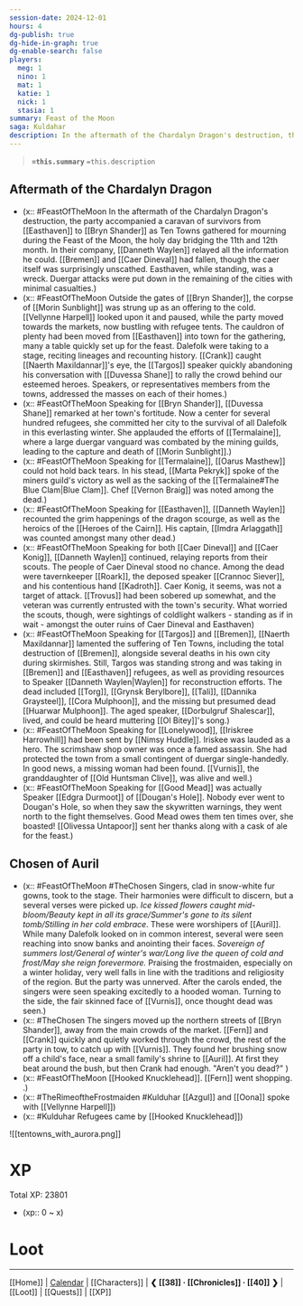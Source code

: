 ```yaml
---
session-date: 2024-12-01
hours: 4
dg-publish: true
dg-hide-in-graph: true
dg-enable-search: false
players:
  meg: 1
  nino: 1
  mat: 1
  katie: 1
  nick: 1
  stasia: 1
summary: Feast of the Moon
saga: Kuldahar
description: In the aftermath of the Chardalyn Dragon's destruction, the party heads to Bryn Shander as Ten Towns gathers for mourning during the Feast of the Moon.
---
```


> **`=this.summary`**
> `=this.description`

## Aftermath of the Chardalyn Dragon
- (x:: #FeastOfTheMoon In the aftermath of the Chardalyn Dragon's destruction, the party accompanied a caravan of survivors from [[Easthaven]] to [[Bryn Shander]] as Ten Towns gathered for mourning during the Feast of the Moon, the holy day bridging the 11th and 12th month. In their company, [[Danneth Waylen]] relayed all the information he could. [[Bremen]] and [[Caer Dineval]] had fallen, though the caer itself was surprisingly unscathed. Easthaven, while standing, was a wreck. Duergar attacks were put down in the remaining of the cities with minimal casualties.)
- (x:: #FeastOfTheMoon Outside the gates of [[Bryn Shander]], the corpse of [[Morin Sunblight]] was strung up as an offering to the cold. [[Vellynne Harpell]] looked upon it and paused, while the party moved towards the markets, now bustling with refugee tents. The cauldron of plenty had been moved from [[Easthaven]] into town for the gathering, many a table quickly set up for the feast. Dalefolk were taking to a stage, reciting lineages and recounting history. [[Crank]] caught [[Naerth Maxildannar]]'s eye, the [[Targos]] speaker quickly abandoning his conversation with [[Duvessa Shane]] to rally the crowd behind our esteemed heroes. Speakers, or representatives members from the towns, addressed the masses on each of their homes.)
- (x:: #FeastOfTheMoon Speaking for [[Bryn Shander]], [[Duvessa Shane]] remarked at her town's fortitude. Now a center for several hundred refugees, she committed her city to the survival of all Dalefolk in this everlasting winter. She applauded the efforts of [[Termalaine]], where a large duergar vanguard was combated by the mining guilds, leading to the capture and death of [[Morin Sunblight]].)
- (x:: #FeastOfTheMoon Speaking for [[Termalaine]], [[Oarus Masthew]] could not hold back tears. In his stead, [[Marta Pekryk]] spoke of the miners guild's victory as well as the sacking of the [[Termalaine#The Blue Clam|Blue Clam]]. Chef [[Vernon Braig]] was noted among the dead.)
- (x:: #FeastOfTheMoon Speaking for [[Easthaven]], [[Danneth Waylen]] recounted the grim happenings of the dragon scourge, as well as the heroics of the [[Heroes of the Cairn]]. His captain, [[Imdra Arlaggath]] was counted amongst many other dead.)
- (x:: #FeastOfTheMoon Speaking for both [[Caer Dineval]] and [[Caer Konig]], [[Danneth Waylen]] continued, relaying reports from their scouts. The people of Caer Dineval stood no chance. Among the dead were tavernkeeper [[Roark]], the deposed speaker [[Crannoc Siever]], and his contentious hand [[Kadroth]]. Caer Konig, it seems, was not a target of attack. [[Trovus]] had been sobered up somewhat, and the veteran was currently entrusted with the town's security. What worried the scouts, though, were sightings of coldlight walkers - standing as if in wait - amongst the outer ruins of Caer Dineval and Easthaven)
- (x:: #FeastOfTheMoon Speaking for [[Targos]] and [[Bremen]], [[Naerth Maxildannar]] lamented the suffering of Ten Towns, including the total destruction of [[Bremen]], alongside several deaths in his own city during skirmishes. Still, Targos was standing strong and was taking in [[Bremen]] and [[Easthaven]] refugees, as well as providing resources to Speaker [[Danneth Waylen|Waylen]] for reconstruction efforts. The dead included [[Torg]], [[Grynsk Berylbore]], [[Tali]], [[Dannika Graysteel]], [[Cora Mulphoon]], and the missing but presumed dead [[Huarwar Mulphoon]]. The aged speaker, [[Dorbulgruf Shalescar]], lived, and could be heard muttering [[Ol Bitey]]'s song.)
- (x:: #FeastOfTheMoon Speaking for [[Lonelywood]], [[Iriskree Harrowhill]] had been sent by [[Nimsy Huddle]]. Iriskee was lauded as a hero. The scrimshaw shop owner was once a famed assassin. She had protected the town from a small contingent of duergar single-handedly. In good news, a missing woman had been found. [[Vurnis]], the granddaughter of [[Old Huntsman Clive]], was alive and well.)
- (x:: #FeastOfTheMoon Speaking for [[Good Mead]] was actually Speaker [[Edgra Durmoot]] of [[Dougan's Hole]]. Nobody ever went to Dougan's Hole, so when they saw the skywritten warnings, they went north to the fight themselves. Good Mead owes them ten times over, she boasted! [[Olivessa Untapoor]] sent her thanks along with a cask of ale for the feast.)

## Chosen of Auril

- (x:: #FeastOfTheMoon #TheChosen Singers, clad in snow-white fur gowns, took to the stage. Their harmonies were difficult to discern, but a several verses were picked up. *Ice kissed flowers caught mid-bloom/Beauty kept in all its grace/Summer's gone to its silent tomb/Stilling in her cold embrace*. These were worshipers of [[Auril]]. While many Dalefolk looked on in common interest, several were seen reaching into snow banks and anointing their faces. *Sovereign of summers lost/General of winter's war/Long live the queen of cold and frost/May she reign forevermore.* Praising the frostmaiden, especially on a winter holiday, very well falls in line with the traditions and religiosity of the region. But the party was unnerved. After the carols ended, the singers were seen speaking excitedly to a hooded woman. Turning to the side, the fair skinned face of [[Vurnis]], once thought dead was seen.)
- (x:: #TheChosen The singers moved up the northern streets of [[Bryn Shander]], away from the main crowds of the market. [[Fern]] and [[Crank]] quickly and quietly worked through the crowd, the rest of the party in tow, to catch up with [[Vurnis]]. They found her brushing snow off a child's face, near a small family's shrine to [[Auril]]. At first they beat around the bush, but then Crank had enough. "Aren't you dead?" )
- (x:: #FeastOfTheMoon [[Hooked Knucklehead]]. [[Fern]] went shopping. .)
- (x:: #TheRimeoftheFrostmaiden #Kulduhar [[Azgul]] and [[Oona]] spoke with [[Vellynne Harpell]])
- (x:: #Kulduhar Refugees came by [[Hooked Knucklehead]])

![[tentowns_with_aurora.png]]

# XP
Total XP: 23801
- (xp:: 0 ~ x) 

# Loot

---
[[Home]] | [Calendar](https://app.fantasy-calendar.com/calendars/38f9e3f5098bac1f655a4fb4241f35eb) | [[Characters]] | **❮ [[38]] · [[Chronicles]] ·  [[40]] ❯** | [[Loot]] | [[Quests]]  | [[XP]]